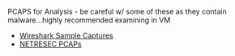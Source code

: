 PCAPS for Analysis - be careful w/ some of these as they contain malware...highly recommended examining in VM
- [Wireshark Sample Captures](https://wiki.wireshark.org/SampleCaptures)
- [NETRESEC PCAPs](https://www.netresec.com/?page=PcapFiles)

